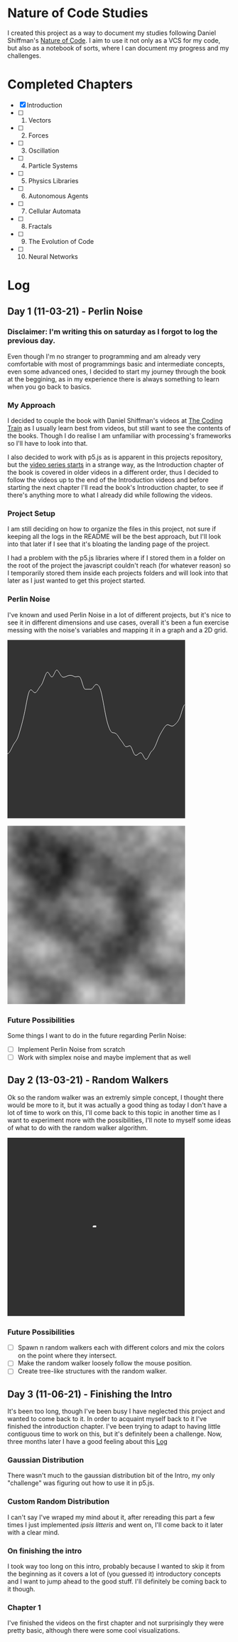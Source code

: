 # Nature of Code Studies

I created this project as a way to document my studies following Daniel Shiffman's [Nature of Code](https://natureofcode.com/). I aim to use it not only as a VCS for my code, but also as a notebook of sorts, where I can document my progress and my challenges.

# Completed Chapters

- [x] Introduction
- [ ] 1. Vectors
- [ ] 2. Forces
- [ ] 3. Oscillation
- [ ] 4. Particle Systems
- [ ] 5. Physics Libraries
- [ ] 6. Autonomous Agents
- [ ] 7. Cellular Automata
- [ ] 8. Fractals
- [ ] 9. The Evolution of Code
- [ ] 10. Neural Networks

# Log

## Day 1 (11-03-21) - Perlin Noise

### Disclaimer: I'm writing this on saturday as I forgot to log the previous day.

Even though I'm no stranger to programming and am already very comfortable with most of programmings basic and intermediate concepts, even some advanced ones, I decided to start my journey through the book at the beggining, as in my experience there is always something to learn when you go back to basics.

### My Approach

I decided to couple the book with Daniel Shiffman's videos at [The Coding Train](https://www.youtube.com/channel/UCvjgXvBlbQiydffZU7m1_aw/featured) as I usually learn best from videos, but still want to see the contents of the books. Though I do realise I am unfamiliar with processing's frameworks so I'll have to look into that.

I also decided to work with p5.js as is apparent in this projects repository, but the [video series starts](https://www.youtube.com/playlist?list=PLRqwX-V7Uu6ZV4yEcW3uDwOgGXKUUsPOM) in a strange way, as the Introduction chapter of the book is covered in older videos in a different order, thus I decided to follow the videos up to the end of the Introduction videos and before starting the next chapter I'll read the book's Introduction chapter, to see if there's anything more to what I already did while following the videos.

### Project Setup

I am still deciding on how to organize the files in this project, not sure if keeping all the logs in the README will be the best approach, but I'll look into that later if I see that it's bloating the landing page of the project.

I had a problem with the p5.js libraries where if I stored them in a folder on the root of the project the javascript couldn't reach (for whatever reason) so I temporarily stored them inside each projects folders and will look into that later as I just wanted to get this project started.

### Perlin Noise

I've known and used Perlin Noise in a lot of different projects, but it's nice to see it in different dimensions and use cases, overall it's been a fun exercise messing with the noise's variables and mapping it in a graph and a 2D grid.

![A 2D graph of Perlin Noise over time](log/images/perlin_noise_2d_graph.png)

![A Smooth Perlin Noise Texture](log/images/perlin_smooth_texture.png)

### Future Possibilities

Some things I want to do in the future regarding Perlin Noise:

- [ ] Implement Perlin Noise from scratch
- [ ] Work with simplex noise and maybe implement that as well

## Day 2 (13-03-21) - Random Walkers

Ok so the random walker was an extremly simple concept, I thought there would be more to it, but it was actually a good thing as today I don't have a lot of time to work on this, I'll come back to this topic in another time as I want to experiment more with the possibilities, I'll note to myself some ideas of what to do with the random walker algorithm.

![A gif of a Random Walker lgorithm in action](/log/images/random_walker_simple.gif)

### Future Possibilities

- [ ] Spawn n random walkers each with different colors and mix the colors on the point where they intersect.
- [ ] Make the random walker loosely follow the mouse position.
- [ ] Create tree-like structures with the random walker.

## Day 3 (11-06-21) - Finishing the Intro

It's been too long, though I've been busy I have neglected this project and wanted to come back to it. In order to acquaint myself back to it I've finished the introduction chapter. I've been trying to adapt to having little contiguous time to work on this, but it's definitely been a challenge. Now, three months later I have a good feeling about this [Log](#Log)

### Gaussian Distribution

There wasn't much to the gaussian distribution bit of the Intro, my only "challenge" was figuring out how to use it in p5.js.

### Custom Random Distribution

I can't say I've wraped my mind about it, after rereading this part a few times I just implemented _ipsis litteris_ and went on, I'll come back to it later with a clear mind.

### On finishing the intro

I took way too long on this intro, probably because I wanted to skip it from the beginning as it covers a lot of (you guessed it) introductory concepts and I want to jump ahead to the good stuff. I'll definitely be coming back to it though.

### Chapter 1

I've finished the videos on the first chapter and not surprisingly they were pretty basic, although there were some cool visualizations.
